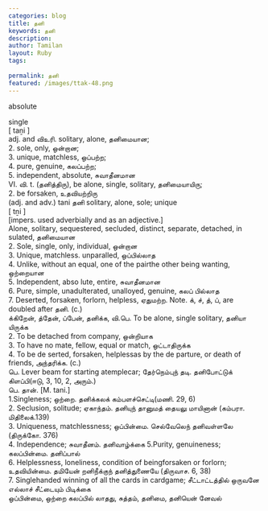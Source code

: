 ```yaml
---
categories: blog
title: தனி
keywords: தனி
description: 
author: Tamilan
layout: Ruby
tags: 
 
permalink: தனி
featured: /images/ttak-48.png
---
```

  
absolute  
  
single  
[ taṉi ]  
adj. and விஉரி. solitary, alone, தனிமையான;  
2. sole, only, ஒன்றான;  
3. unique, matchless, ஒப்பற்ற;  
4. pure, genuine, கலப்பற்ற;  
5. independent, absolute, சுவாதீனமான  
VI. வி. t. (தனித்திரு), be alone, single, solitary, தனிமையாயிரு;  
2. be forsaken, உதவியற்றிரு  
(adj. and adv.) tani தனி solitary, alone, sole; unique  
[ tṉi ]  
[impers. used adverbially and as an adjective.]  
Alone, solitary, sequestered, secluded, distinct, separate, detached, in sulated, தனிமையான  
2. Sole, single, only, individual, ஒன்றான  
3. Unique, matchless. unparalled, ஒப்பில்லாத  
4. Unlike, without an equal, one of the pairthe other being wanting, ஒற்றையான  
5. Independent, abso lute, entire, சுவாதீனமான  
6. Pure, simple, unadulterated, unalloyed, genuine, கலப் பில்லாத  
7. Deserted, forsaken, forlorn, helpless, ஏதுமற்ற. Note. க், ச், த், ப், are doubled after தனி. (c.)  
க்கிறேன், த்தேன், ப்பேன், தனிக்க, வி.பெ. To be alone, single solitary, தனியா யிருக்க  
2. To be detached from company, ஒன்றியாக  
3. To have no mate, fellow, equal or match, ஒட்டாதிருக்க  
4. To be de serted, forsaken, helplessas by the de parture, or death of friends, அந்தரிக்க. (c.)  
பெ. Lever beam for starting atemplecar; தேர்நெம்புந் தடி. தனிபோட்டுக் கிளப்பி(ஈடு, 3, 10, 2, அரும்.)  
பெ. தான். [M. tani.]  
1.Singleness; ஒற்றை. தனிக்கலக் கம்பளச்செட்டி(மணி. 29, 6)  
2. Seclusion, solitude; ஏகாந்தம். தனியுந் தானுமத் தையலு மாயினான் (கம்பரா. மிதிலைக்.139)  
3. Uniqueness, matchlessness; ஒப்பின்மை. செல்வேலெந் தனிவள்ளலே (திருக்கோ. 376)  
4. Independence; சுவாதீனம். தனிவாழ்க்கை 5.Purity, genuineness; கலப்பின்மை. தனிப்பால்  
6. Helplessness, loneliness, condition of beingforsaken or forlorn; உதவியின்மை. தமியேன் றனிநீக்குந் தனித்துணையே (திருவாச. 6, 38)  
7. Singlehanded winning of all the cards in cardgame; சீட்டாட்டத்தில் ஒருவனே எல்லாச் சீட்டையும் பிடிக்கை  
ஒப்பின்மை, ஒற்றை கலப்பில் லாதது, சுத்தம், தனிமை, தனியென் னேவல்